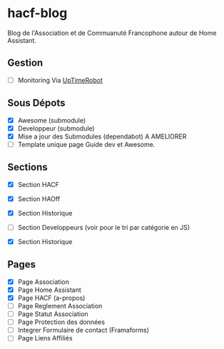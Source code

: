 # hacf-blog
Blog de l'Association et de Commuanuté Francophone autour de Home Assistant.

## Gestion
* [ ] Monitoring Via [UpTimeRobot](uptimerobot.com)

## Sous Dépots
* [X] Awesome (submodule)
* [X] Developpeur (submodule)
* [X] Mise a jour des Submodules (dependabot) A AMELIORER
* [ ] Template unique page Guide dev et Awesome.

## Sections
* [X] Section HACF
* [X] Section HAOff
* [X] Section Historique
* [ ] Section Developpeurs (voir pour le tri par catégorie en JS)
* [X] Section Historique


## Pages
* [X] Page Association
* [X] Page Home Assistant
* [X] Page HACF (a-propos)
* [ ] Page Reglement Association
* [ ] Page Statut Association
* [ ] Page Protection des données
* [ ] Integrer Formulaire de contact (Framaforms)
* [ ] Page Liens Affiliés
